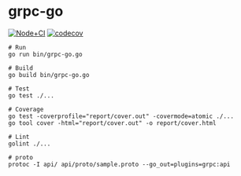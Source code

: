 # grpc-go

[![Node+CI](https://github.com/TakenokoTech/grpc-go/workflows/Go/badge.svg)](https://github.com/TakenokoTech/grpc-go/actions)
[![codecov](https://codecov.io/gh/TakenokoTech/grpc-go/branch/master/graph/badge.svg)](https://codecov.io/gh/TakenokoTech/grpc-go)

```
# Run
go run bin/grpc-go.go

# Build
go build bin/grpc-go.go

# Test
go test ./...

# Coverage
go test -coverprofile="report/cover.out" -covermode=atomic ./...
go tool cover -html="report/cover.out" -o report/cover.html

# Lint
golint ./...

# proto
protoc -I api/ api/proto/sample.proto --go_out=plugins=grpc:api
```
